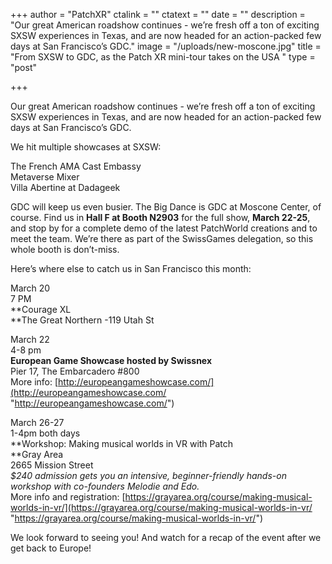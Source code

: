 +++
author = "PatchXR"
ctalink = ""
ctatext = ""
date = ""
description = "Our great American roadshow continues - we’re fresh off a ton of exciting SXSW experiences in Texas, and are now headed for an action-packed few days at San Francisco’s GDC."
image = "/uploads/new-moscone.jpg"
title = "From SXSW to GDC, as the Patch XR mini-tour takes on the USA "
type = "post"

+++

Our great American roadshow continues - we’re fresh off a ton of exciting SXSW experiences in Texas, and are now headed for an action-packed few days at San Francisco’s GDC.

We hit multiple showcases at SXSW:

The French AMA Cast Embassy  
Metaverse Mixer  
Villa Abertine at Dadageek

GDC will keep us even busier. The Big Dance is GDC at Moscone Center, of course. Find us in **Hall F at Booth N2903** for the full show, **March 22-25**, and stop by for a complete demo of the latest PatchWorld creations and to meet the team. We’re there as part of the SwissGames delegation, so this whole booth is don’t-miss.

Here’s where else to catch us in San Francisco this month:

March 20   
7 PM  
**Courage XL  
**The Great Northern -119 Utah St

March 22  
4-8 pm  
**European Game Showcase hosted by Swissnex**  
Pier 17, The Embarcadero #800  
More info: [http://europeangameshowcase.com/](http://europeangameshowcase.com/ "http://europeangameshowcase.com/")

March 26-27   
1-4pm both days  
**Workshop: Making musical worlds in VR with Patch  
**Gray Area   
2665 Mission Street  
_$240 admission gets you an intensive, beginner-friendly hands-on workshop with co-founders Melodie and Edo._  
More info and registration: [https://grayarea.org/course/making-musical-worlds-in-vr/](https://grayarea.org/course/making-musical-worlds-in-vr/ "https://grayarea.org/course/making-musical-worlds-in-vr/")

We look forward to seeing you! And watch for a recap of the event after we get back to Europe!